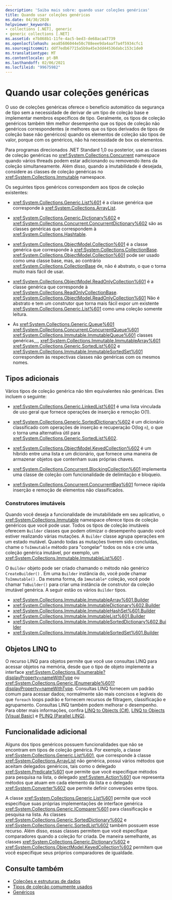 ```yaml
---
description: 'Saiba mais sobre: quando usar coleções genéricas'
title: Quando usar coleções genéricas
ms.date: 04/30/2020
helpviewer_keywords:
- collections [.NET], generic
- generic collections [.NET]
ms.assetid: e7b868b1-11fe-4ac5-bed3-de68aca47739
ms.openlocfilehash: aea85606044e50c788eee9da4aaf7a4f5934cfc1
ms.sourcegitcommit: ddf7edb67715a5b9a45e3dd44536dabc153c1de0
ms.translationtype: MT
ms.contentlocale: pt-BR
ms.lasthandoff: 02/06/2021
ms.locfileid: "99675982"
---
```

# <a name="when-to-use-generic-collections"></a>Quando usar coleções genéricas

O uso de coleções genéricas oferece o benefício automático da segurança de tipo sem a necessidade de derivar de um tipo de coleção base e implementar membros específicos de tipo. Geralmente, os tipos de coleção genéricos também têm melhor desempenho que os tipos de coleção não genéricos correspondentes (e melhores que os tipos derivados de tipos de coleção base não genéricos) quando os elementos de coleção são tipos de valor, porque com os genéricos, não há necessidade de box os elementos.

Para programas direcionados .NET Standard 1,0 ou posterior, use as classes de coleção genéricas no <xref:System.Collections.Concurrent> namespace quando vários threads podem estar adicionando ou removendo itens da coleção simultaneamente. Além disso, quando a imutabilidade é desejada, considere as classes de coleção genéricas no <xref:System.Collections.Immutable> namespace.

Os seguintes tipos genéricos correspondem aos tipos de coleção existentes:

- <xref:System.Collections.Generic.List%601> é a classe genérica que corresponde à <xref:System.Collections.ArrayList>.

- <xref:System.Collections.Generic.Dictionary%602> e <xref:System.Collections.Concurrent.ConcurrentDictionary%602> são as classes genéricas que correspondem à <xref:System.Collections.Hashtable>.

- <xref:System.Collections.ObjectModel.Collection%601> é a classe genérica que corresponde à <xref:System.Collections.CollectionBase>. <xref:System.Collections.ObjectModel.Collection%601> pode ser usado como uma classe base, mas, ao contrário <xref:System.Collections.CollectionBase> de, não é abstrato, o que o torna muito mais fácil de usar.

- <xref:System.Collections.ObjectModel.ReadOnlyCollection%601> é a classe genérica que corresponde à <xref:System.Collections.ReadOnlyCollectionBase>. <xref:System.Collections.ObjectModel.ReadOnlyCollection%601> Não é abstrato e tem um construtor que torna mais fácil expor um existente <xref:System.Collections.Generic.List%601> como uma coleção somente leitura.

- As <xref:System.Collections.Generic.Queue%601> <xref:System.Collections.Concurrent.ConcurrentQueue%601> <xref:System.Collections.Immutable.ImmutableQueue%601> classes genéricas,,,, <xref:System.Collections.Immutable.ImmutableArray%601> <xref:System.Collections.Generic.SortedList%602> e <xref:System.Collections.Immutable.ImmutableSortedSet%601> correspondem às respectivas classes não genéricas com os mesmos nomes.

## <a name="additional-types"></a>Tipos adicionais

Vários tipos de coleção genérica não têm equivalentes não genéricas. Eles incluem o seguinte:

- <xref:System.Collections.Generic.LinkedList%601> é uma lista vinculada de uso geral que fornece operações de inserção e remoção O(1).

- <xref:System.Collections.Generic.SortedDictionary%602> é um dicionário classificado com operações de inserção e recuperação O(log `n`), o que o torna uma alternativa útil para <xref:System.Collections.Generic.SortedList%602>.

- <xref:System.Collections.ObjectModel.KeyedCollection%602> é um híbrido entre uma lista e um dicionário, que fornece uma maneira de armazenar objetos que contenham suas próprias chaves.

- <xref:System.Collections.Concurrent.BlockingCollection%601> implementa uma classe de coleção com funcionalidade de delimitação e bloqueio.

- <xref:System.Collections.Concurrent.ConcurrentBag%601> fornece rápida inserção e remoção de elementos não classificados.

### <a name="immutable-builders"></a>Construtores imutáveis

Quando você deseja a funcionalidade de imutabilidade em seu aplicativo, o <xref:System.Collections.Immutable> namespace oferece tipos de coleção genéricos que você pode usar. Todos os tipos de coleção imutáveis oferecem `Builder` classes que podem otimizar o desempenho quando você estiver realizando várias mutações. A `Builder` classe agrupa operações em um estado mutável. Quando todas as mutações tiverem sido concluídas, chame o `ToImmutable` método para "congelar" todos os nós e crie uma coleção genérica imutável, por exemplo, um <xref:System.Collections.Immutable.ImmutableList%601> .

O `Builder` objeto pode ser criado chamando o método não genérico `CreateBuilder()` . Em uma `Builder` instância do, você pode chamar `ToImmutable()` . Da mesma forma, da `Immutable*` coleção, você pode chamar `ToBuilder()` para criar uma instância de construtor da coleção imutável genérica. A seguir estão os vários `Builder` tipos.

- <xref:System.Collections.Immutable.ImmutableArray%601.Builder>
- <xref:System.Collections.Immutable.ImmutableDictionary%602.Builder>
- <xref:System.Collections.Immutable.ImmutableHashSet%601.Builder>
- <xref:System.Collections.Immutable.ImmutableList%601.Builder>
- <xref:System.Collections.Immutable.ImmutableSortedDictionary%602.Builder>
- <xref:System.Collections.Immutable.ImmutableSortedSet%601.Builder>

## <a name="linq-to-objects"></a>Objetos LINQ to

O recurso LINQ para objetos permite que você use consultas LINQ para acessar objetos na memória, desde que o tipo de objeto implemente a interface <xref:System.Collections.IEnumerable?displayProperty=nameWithType> ou <xref:System.Collections.Generic.IEnumerable%601?displayProperty=nameWithType>. Consultas LINQ fornecem um padrão comum para acessar dados; normalmente são mais concisos e legíveis do que `foreach` loops padrão e fornecem recursos de filtragem, classificação e agrupamento. Consultas LINQ também podem melhorar o desempenho. Para obter mais informações, confira [LINQ to Objects (C#)](../../csharp/programming-guide/concepts/linq/linq-to-objects.md), [LINQ to Objects (Visual Basic)](../../visual-basic/programming-guide/concepts/linq/linq-to-objects.md) e [PLINQ (Parallel LINQ)](../parallel-programming/introduction-to-plinq.md).

## <a name="additional-functionality"></a>Funcionalidade adicional

Alguns dos tipos genéricos possuem funcionalidades que não se encontram em tipos de coleção genérica. Por exemplo, a classe <xref:System.Collections.Generic.List%601>, que corresponde à classe <xref:System.Collections.ArrayList> não genérica, possui vários métodos que aceitam delegados genéricos, tais como o delegado <xref:System.Predicate%601> que permite que você especifique métodos para pesquisa na lista, o delegado <xref:System.Action%601> que representa métodos que atuam em cada elemento da lista e o delegado <xref:System.Converter%602> que permite definir conversões entre tipos.

A classe <xref:System.Collections.Generic.List%601> permite que você especifique suas próprias implementações de interface genérica <xref:System.Collections.Generic.IComparer%601> para classificação e pesquisa na lista. As classes <xref:System.Collections.Generic.SortedDictionary%602> e <xref:System.Collections.Generic.SortedList%602> também possuem esse recurso. Além disso, essas classes permitem que você especifique comparadores quando a coleção for criada. De maneira semelhante, as classes <xref:System.Collections.Generic.Dictionary%602> e <xref:System.Collections.ObjectModel.KeyedCollection%602> permitem que você especifique seus próprios comparadores de igualdade.

## <a name="see-also"></a>Consulte também

- [Coleções e estruturas de dados](index.md)
- [Tipos de coleção comumente usados](commonly-used-collection-types.md)
- [Genéricos](../generics/index.md)
